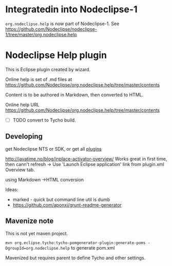 # Integratedin into Nodeclipse-1

`org.nodeclipse.help` is now part of Nodeclipse-1. See
<https://github.com/Nodeclipse/nodeclipse-1/tree/master/org.nodeclipse.help>

# Nodeclipse Help plugin

This is Eclipse plugin created by wizard.

Online help is set of .md files at <https://github.com/Nodeclipse/org.nodeclipse.help/tree/master/contents>

Content is to be authored in Markdown, then converted to HTML.

Online help URL <https://github.com/Nodeclipse/org.nodeclipse.help/tree/master/contents>

- [ ] TODO convert to Tycho build.

## Developing

get Nodeclipse NTS or SDK, or get all [plugins](http://www.nodeclipse.org/updates/list)

http://javatime.no/blog/inplace-activator-overview/
Works great in first time, then cann't refresh -> Use 'Launch Eclipse application' link from plugin.xml Overview tab.

using Markdown ->HTML conversion

Ideas:
- marked - quick but command line util is dumb
- https://github.com/aponxi/grunt-readme-generator

## Mavenize note

This is not yet maven project.

`mvn org.eclipse.tycho:tycho-pomgenerator-plugin:generate-poms -DgroupId=org.nodeclipse.help`
to generate pom.xml

Mavenized but requires parent to define Tycho and other settings.



 